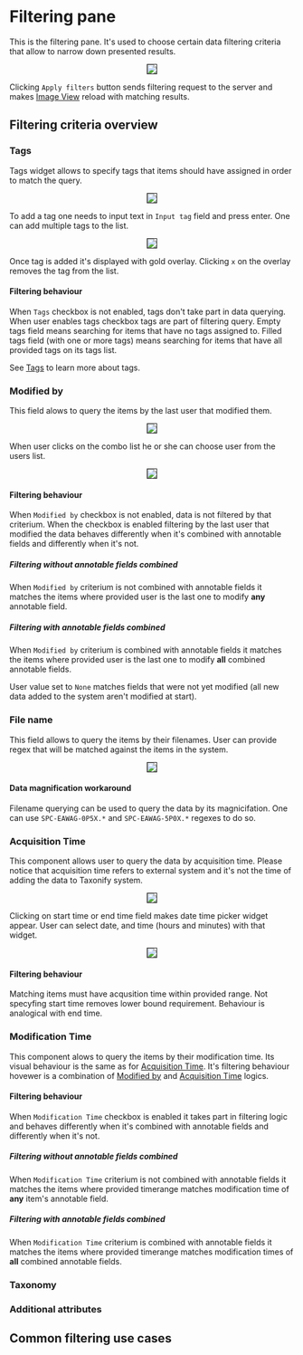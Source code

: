 # Filtering pane

This is the filtering pane. It's used to choose certain data filtering criteria that allow to narrow down presented results.

<p align="center">
  <img src="static/filtering_pane_plain.png" border=1>
</p>

Clicking `Apply filters` button sends filtering request to the server and makes [Image View](../image_view/README.md) reload with matching results.

## Filtering criteria overview

### Tags

Tags widget allows to specify tags that items should have assigned in order to match the query.

<p align="center">
  <img src="static/filtering_pane_tags.png" border=1>
</p>

To add a tag one needs to input text in `Input tag` field and press enter. One can add multiple tags to the list.

<p align="center">
  <img src="static/filtering_pane_tags_added.png" border=1>
</p>

Once tag is added it's displayed with gold overlay. Clicking `x` on the overlay removes the tag from the list.

#### Filtering behaviour
When `Tags` checkbox is not enabled, tags don't take part in data querying.
When user enables tags checkbox tags are part of filtering query. Empty tags field means searching for items that have no tags assigned to. Filled tags field (with one or more tags) means searching for items that have all provided tags on its tags list.

See [Tags](../tags/README.md) to learn more about tags.

### Modified by

This field alows to query the items by the last user that modified them.

<p align="center">
  <img src="static/filtering_pane_modified_by.png" border=1>
</p>

When user clicks on the combo list he or she can choose user from the users list.

<p align="center">
  <img src="static/filtering_pane_modified_by_active.png" border=1>
</p>

#### Filtering behaviour

When `Modified by` checkbox is not enabled, data is not filtered by that criterium. When the checkbox is enabled filtering by the last user that modified the data behaves differently when it's combined with annotable fields and differently when it's not.

##### Filtering without annotable fields combined
When `Modified by` criterium is not combined with annotable fields it matches the items where provided user is the last one to modify __any__ annotable field.

##### Filtering with annotable fields combined
When `Modified by` criterium is combined with annotable fields it matches the items where provided user is the last one to modify __all__ combined annotable fields.

User value set to `None` matches fields that were not yet modified (all new data added to the system aren't modified at start).

### File name

This field allows to query the items by their filenames. User can provide regex that will be matched against the items in the system.

<p align="center">
  <img src="static/filtering_pane_filename.png" border=1>
</p>

#### Data magnification workaround
Filename querying can be used to query the data by its magnicifation. One can use `SPC-EAWAG-0P5X.*` and `SPC-EAWAG-5P0X.*` regexes to do so.

### Acquisition Time

This component allows user to query the data by acquisition time. Please notice that acquisition time refers to external system and it's not the time of adding the data to Taxonify system.

<p align="center">
  <img src="static/filtering_pane_acquisition_time.png" border=1>
</p>

Clicking on start time or end time field makes date time picker widget appear. User can select date, and time (hours and minutes) with that widget.

<p align="center">
  <img src="static/filtering_pane_acquisition_time_active.png" border=1>
</p>

#### Filtering behaviour

Matching items must have acqusition time within provided range. Not specyfing start time removes lower bound requirement. Behaviour is analogical with end time.

### Modification Time

This component alows to query the items by their modification time. Its visual behaviour is the same as for [Acquisition Time](#acquisition-time). It's filtering behaviour hovewer is a combination of [Modified by](#modified-by) and [Acquisition Time](#acquisition-time) logics.

#### Filtering behaviour

When `Modification Time` checkbox is enabled it takes part in filtering logic and behaves differently when it's combined with annotable fields and differently when it's not.

##### Filtering without annotable fields combined

When `Modification Time` criterium is not combined with annotable fields it matches the items where provided timerange matches modification time of __any__ item's annotable field.

##### Filtering with annotable fields combined

When `Modification Time` criterium is combined with annotable fields it matches the items where provided timerange matches modification times of __all__ combined annotable fields.

### Taxonomy

### Additional attributes


## Common filtering use cases
